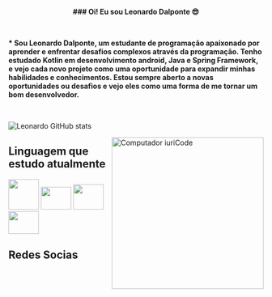 <p align = "center"> <strong> ### Oi! Eu sou Leonardo Dalponte 😎 </strong> </p>
&nbsp;

<strong> * Sou Leonardo Dalponte, um estudante de programação apaixonado por aprender e enfrentar desafios complexos através da programação. Tenho estudado Kotlin em desenvolvimento android, Java e Spring Framework, e vejo cada novo projeto como uma oportunidade para expandir minhas habilidades e conhecimentos. Estou sempre aberto a novas oportunidades ou desafios e vejo eles como uma forma de me tornar um bom desenvolvedor. </strong>

&nbsp;
&nbsp;

![Leonardo GitHub stats](https://github-readme-stats.vercel.app/api?username=LeonardoDalponte&show_icons=true&theme=highcontrast)
&nbsp;
&nbsp;

<img src="https://raw.githubusercontent.com/MicaelliMedeiros/micaellimedeiros/master/image/computer-illustration.png" min-width="300px" max-width="300px" width="300px" align="right" alt="Computador iuriCode">

## Linguagem que estudo atualmente
<img src="https://cdn.jsdelivr.net/gh/devicons/devicon/icons/java/java-original.svg" width="60" height="60" /> <img src="https://cdn.jsdelivr.net/gh/devicons/devicon/icons/spring/spring-original.svg" width="60" height="45" /> <img src="https://cdn.jsdelivr.net/gh/devicons/devicon/icons/androidstudio/androidstudio-original.svg" width="60" height="50" /> 
<img src="https://cdn.jsdelivr.net/gh/devicons/devicon/icons/kotlin/kotlin-original.svg" width="60" height="45" />


## Redes Socias 

<a href= "mailto:leodalponte1@gmail.com" target="_blank"><img href="https://img.shields.io/badge/Gmail-D14836?style=for-the-badge&logo=gmail&logoColor=white" ></a>


